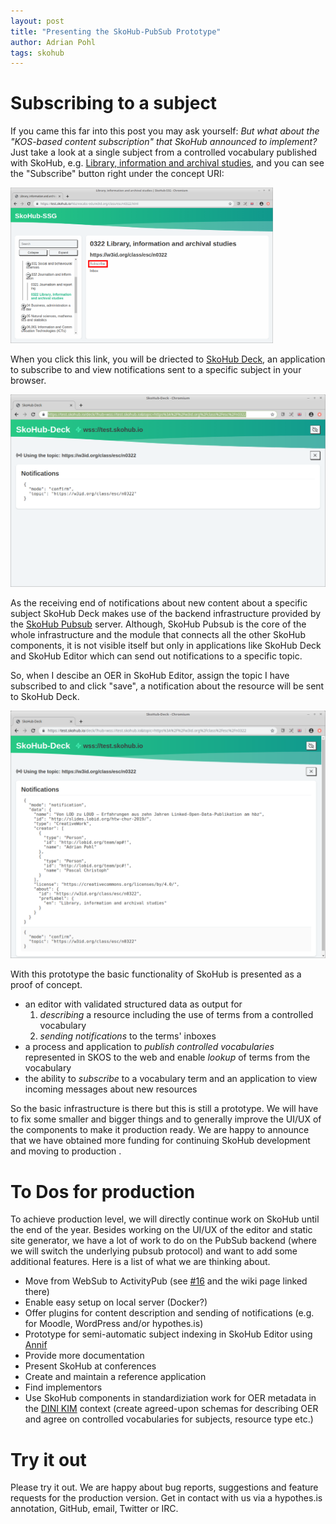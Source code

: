 ```yaml
---
layout: post
title: "Presenting the SkoHub-PubSub Prototype"
author: Adrian Pohl
tags: skohub
---
```


# Subscribing to a subject

If you came this far into this post you may ask yourself: *But what about the "KOS-based content subscription" that SkoHub announced to implement?* Just take a look at a single subject from a controlled vocabulary published with SkoHub, e.g. [Library, information and archival studies](https://w3id.org/class/esc/n0322), and you can see the "Subscribe" button right under the concept URI:

<img src="/images/2019-09-18-skohub-prototype/subscribe.png" alt="Screenshot of the HTML version of ESC published with SkoHub." style="width:420px">

When you click this link, you will be driected to [SkoHub Deck](https://github.com/hbz/skohub-deck), an application to subscribe to and view notifications sent to a specific subject in your browser.

<img src="/images/2019-09-18-skohub-prototype/skohub-deck.png" alt="Screenshot of the HTML version of ESC published with SkoHub." style="width:620px">

As the receiving end of notifications about new content about a specific subject SkoHub Deck makes use of the backend infrastructure provided by the [SkoHub Pubsub](https://github.com/hbz/skohub-pubsub) server. Although, SkoHub Pubsub is the core of the whole infrastructure and the module that connects all the other SkoHub components, it is not visible itself but only in applications like SkoHub Deck and SkoHub Editor which can send out notifications to a specific topic.

So, when I descibe an OER in SkoHub Editor, assign the topic I have subscribed to and click "save", a notification about the resource will be sent to SkoHub Deck.

<img src="/images/2019-09-18-skohub-prototype/notification.png" alt="Screenshot of the HTML version of ESC published with SkoHub." style="width:620px">

With this prototype the basic functionality of SkoHub is presented as a proof of concept.
- an editor with validated structured data as output for
  1. *describing* a resource including the use of terms from a controlled vocabulary
  2. *sending notifications* to the terms' inboxes
- a process and application to *publish controlled vocabularies* represented in SKOS to the web and enable *lookup* of terms from the vocabulary
- the ability to *subscribe* to a vocabulary term and an application to view incoming messages about new resources

So the basic infrastructure is there but this is still a prototype. We will have to fix some smaller and bigger things and to generally improve the UI/UX of the components to make it production ready. We are happy to announce that we have obtained more funding for continuing SkoHub development and moving to production .

# To Dos for production

To achieve production level, we will directly continue work on SkoHub until the end of the year. Besides working on the UI/UX of the editor and static site generator, we have a lot of work to do on the PubSub backend (where we will switch the underlying pubsub protocol) and want to add some additional features. Here is a list of what we are thinking about.

- Move from WebSub to ActivityPub (see [#16](https://github.com/hbz/skohub-pubsub/issues/16) and the wiki page linked there)
- Enable easy setup on local server (Docker?)
- Offer plugins for content description and sending of notifications (e.g. for Moodle, WordPress and/or hypothes.is)
- Prototype for semi-automatic subject indexing in SkoHub Editor using [Annif](http://annif.org/)
- Provide more documentation
- Present SkoHub at conferences
- Create and maintain a reference application
- Find implementors
- Use SkoHub components in standardiziation work for OER metadata in the [DINI KIM](https://wiki.dnb.de/display/DINIAGKIM/OER-Metadaten-Gruppe) context (create agreed-upon schemas for describing OER and agree on controlled vocabularies for subjects, resource type etc.)

# Try it out

Please try it out. We are happy about bug reports, suggestions and feature requests for the production version. Get in contact with us via a hypothes.is annotation, GitHub, email, Twitter or IRC.

